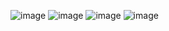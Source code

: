 ![image](https://github.com/user-attachments/assets/5f37533c-436f-471e-ba14-bc1995355e40)
![image](https://github.com/user-attachments/assets/7d34c6d7-8424-4d58-a22a-e3740d569ba3)
![image](https://github.com/user-attachments/assets/141ec12c-285c-4d2c-b034-3d232b524189)
![image](https://github.com/user-attachments/assets/9727455e-b789-4d11-a6ff-cc27db0c84a7)
